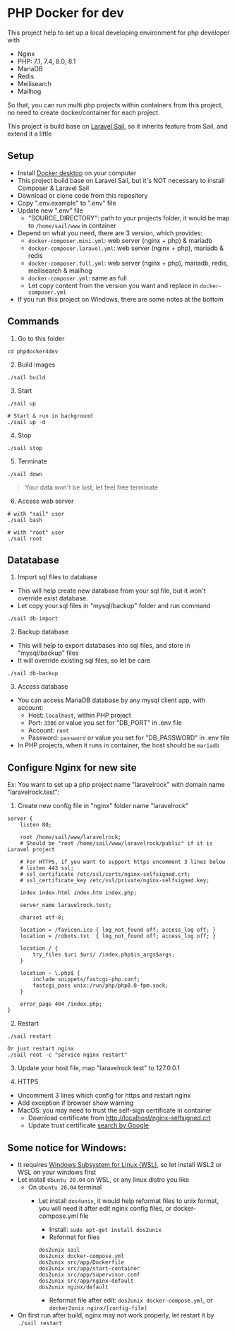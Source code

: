 # PHP Docker for dev

This project help to set up a local developing environment for php developer with
- Nginx
- PHP: 7.1, 7.4, 8.0, 8.1
- MariaDB
- Redis
- Meilisearch
- Mailhog

So that, you can run multi php projects 
within containers from this project, no need to create docker/container for each project.

This project is build base on [Laravel Sail](https://laravel.com/docs/9.x/sail), so it inherits feature from Sail, and 
extend it a little

## Setup
- Install [Docker desktop](https://docs.docker.com/desktop/) on your computer
- This project build base on Laravel Sail, but it's NOT necessary to install Composer & Laravel Sail
- Download or clone code from this repository
- Copy ".env.example" to ".env" file
- Update new ".env" file
  - "SOURCE_DIRECTORY": path to your projects folder, it would be map to ```/home/sail/www``` in container
- Depend on what you need, there are 3 version, which provides:
  - ```docker-composer.mini.yml```: web server (nginx + php) & mariadb
  - ```docker-composer.laravel.yml```: web server (nginx + php), mariadb & redis
  - ```docker-composer.full.yml```: web server (nginx + php), mariadb, redis, meilisearch & mailhog
  - ```docker-composer.yml```: same as full
  - Let copy content from the version you want and replace in ```docker-composer.yml```
- If you run this project on Windows, there are some notes at the bottom   

## Commands
1. Go to this folder
```shell
cd phpdocker4dev
```

2. Build images
```shell
./sail build
```

3. Start
```shell
./sail up

# Start & run in background
./sail up -d
```

4. Stop
```shell
./sail stop
```

5. Terminate
```shell
./sail down
```
> Your data won't be lost, let feel free terminate

6. Access web server
```
# with "sail" user
./sail bash

# with "root" user
./sail root
```


## Datatabase
1. Import sql files to database
- This will help create new database from your sql file, but it won't override exist database.
- Let copy your.sql files in "mysql/backup" folder and run command
```shell
./sail db-import
```

2. Backup database
- This will help to export databases into sql files, and store in "mysql/backup" files
- It will override existing sql files, so let be care
```shell
./sail db-backup
```
3. Access database
- You can access MariaDB database by any mysql client app, with account:
  - Host: ```localhost```, within PHP project
  - Port: ```3306``` or value you set for "DB_PORT" in .env file
  - Account: ```root```
  - Password: ```password``` or value you set for "DB_PASSWORD" in .env file
- In PHP projects, when it runs in container, the host should be ```mariadb```

## Configure Nginx for new site
Ex: You want to set up a php project name "laravelrock" with domain name "laravelrock.test":

1. Create new config file in "nginx" folder name "laravelrock"
```shell
server {
    listen 80;

    root /home/sail/www/laravelrock;
    # Should be "root /home/sail/www/laravelrock/public" if it is Laravel project
    
    # For HTTPS, if you want to support https uncomment 3 lines below
    # listen 443 ssl;
    # ssl_certificate /etc/ssl/certs/nginx-selfsigned.crt;
    # ssl_certificate_key /etc/ssl/private/nginx-selfsigned.key;

    index index.html index.htm index.php;

    server_name laravelrock.test;

    charset utf-8;

    location = /favicon.ico { log_not_found off; access_log off; }
    location = /robots.txt  { log_not_found off; access_log off; }

    location / {
        try_files $uri $uri/ /index.php$is_args$args;
    }

    location ~ \.php$ {
        include snippets/fastcgi-php.conf;
        fastcgi_pass unix:/run/php/php8.0-fpm.sock;
    }

    error_page 404 /index.php;
}
```

2. Restart
```shell
./sail restart

Or just restart nginx
./sail root -c "service nginx restart"
```

3. Update your host file, map "laravelrock.test" to 127.0.0.1


4. HTTPS
- Uncomment 3 lines which config for https and restart nginx
- Add exception if browser show warning
- MacOS: you may need to trust the self-sign certificate in container 
  - Download certificate from [http://localhost/nginx-selfsigned.crt](http://localhost/nginx-selfsigned.crt)
  - Update trust certificate [search by Google](https://www.google.com/search?q=macos+trust+self+signed+certificate)

## Some notice for Windows:
- It requires [Windows Subsystem for Linux (WSL)](https://docs.microsoft.com/en-us/windows/wsl/install), so let install WSL2 or WSL on your windows first
- Let install ```Ubuntu 20.04``` on WSL, or any linux distro you like
  - On ```Ubuntu 20.04``` terminal 
    - Let install ```dos4unix```, it would help reformat files to unix format, you will need it after edit nginx config files, or docker-compose.yml file
      - Install: ```sudo apt-get install dos2unix```
      - Reformat for files
      ```shell
      dos2unix sail
      dos2unix docker-compose.yml
      dos2unix src/app/Dockerfile
      dos2unix src/app/start-container
      dos2unix src/app/supervisor.conf
      dos2unix src/app/nginx-default
      dos2unix nginx/default
      ```

      - Reformat file after edit: ```dos2unix docker-compose.yml```, or ```docker2unix nginx/[config-file]```
- On first run after build, nginx may not work properly, let restart it by ```./sail restart``` 